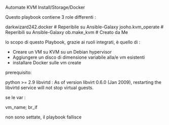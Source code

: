 Automate KVM Install/Storage/Docker

Questo playbook contiene 3 role differenti :

darkwizard242.docker	# Reperibile su Ansible-Galaxy
jooho.kvm_operate 	# Reperibili su Ansible-Galaxy 
ob.make_kvm		# Creato da Me


lo scopo di questo Playbook, grazie ai ruoli integrati, è quello di :

- Creare un VM su KVM su un Debian hypervisor
- Aggiungere un disco di dimensione variabile alla/e vm esistenti
- installare Docker sulle vm create


prerequisito:

python >= 2.9
libvirtd : As of version libvirt 0.6.0 (Jan 2009), restarting the libvirtd service will not stop virtual guests.




se le var :

vm_name; br_if

non sono settate, il playbook fallisce

